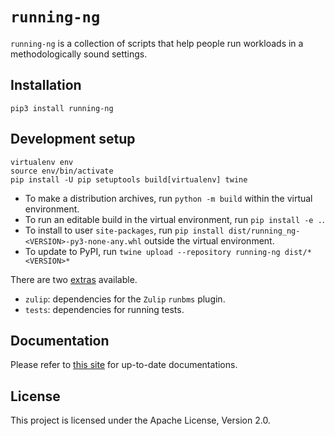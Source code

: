 # `running-ng`
`running-ng` is a collection of scripts that help people run workloads in a methodologically sound settings.

## Installation
`pip3 install running-ng`

## Development setup
```console
virtualenv env
source env/bin/activate
pip install -U pip setuptools build[virtualenv] twine
```

- To make a distribution archives, run `python -m build` within the virtual environment.
- To run an editable build in the virtual environment, run `pip install -e .`.
- To install to user `site-packages`, run `pip install dist/running_ng-<VERSION>-py3-none-any.whl` outside the virtual environment.
- To update to PyPI, run `twine upload --repository running-ng dist/*<VERSION>*`

There are two [extras](https://peps.python.org/pep-0508/#extras) available.
- `zulip`: dependencies for the `Zulip` `runbms` plugin.
- `tests`: dependencies for running tests.

## Documentation
Please refer to [this site](https://anupli.github.io/running-ng/) for up-to-date documentations.

## License
This project is licensed under the Apache License, Version 2.0.

